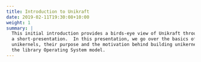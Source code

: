 ```yaml
---
title: Introduction to Unikraft
date: 2019-02-11T19:30:08+10:00
weight: 1
summary: |
  This initial introduction provides a birds-eye view of Unikraft through
  a short-presentation.  In this presentation, we go over the basics of
  unikernels, their purpose and the motivation behind building unikernels with
  the library Operating System model.
---
```

